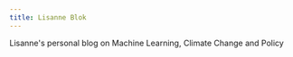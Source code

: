 ```yaml
---
title: Lisanne Blok
---
```


Lisanne's personal blog on Machine Learning, Climate Change and Policy
